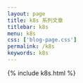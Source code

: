 ```yaml
---
layout: page
title: k8s 系列文章
titlebar: k8s
menu: k8s
css: ['blog-page.css']
permalink: /k8s
keywords: k8s
---
```


{% include k8s.html %}